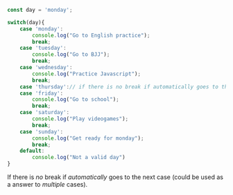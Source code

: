 ```javascript
const day = 'monday';

switch(day){
	case 'monday':
		console.log("Go to English practice");
		break;
	case 'tuesday':
		console.log("Go to BJJ");
		break;
	case 'wednesday':
		console.log("Practice Javascript");
		break;
	case 'thursday':// if there is no break if automatically goes to the next case (could be used as a answer to multiple caser)
	case 'friday':
		console.log("Go to school");
		break;
	case 'saturday':
		console.log("Play videogames");
		break;
	case 'sunday':
		console.log("Get ready for monday");
		break;
	default:
		console.log("Not a valid day")
}
```

If there is *no* break if *automatically* goes to the next case (could be used as a answer to *multiple* cases).
